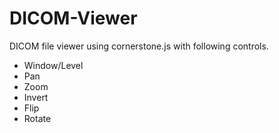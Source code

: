# DICOM-Viewer

DICOM file viewer using cornerstone.js with following controls.

- Window/Level
- Pan
- Zoom
- Invert
- Flip
- Rotate